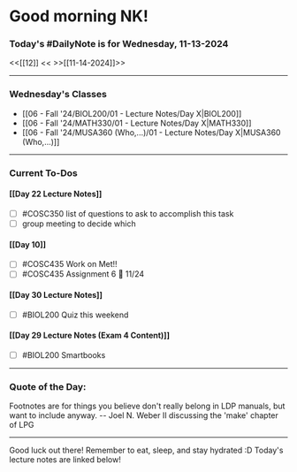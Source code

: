 # Good morning NK!
### Today's #DailyNote is for  Wednesday, 11-13-2024

<<[[12]] <<
\>>[[11-14-2024]]>>

------------
### Wednesday's Classes
- [[06 - Fall '24/BIOL200/01 - Lecture Notes/Day X|BIOL200]]
- [[06 - Fall '24/MATH330/01 - Lecture Notes/Day X|MATH330]]
- [[06 - Fall '24/MUSA360 (Who,...)/01 - Lecture Notes/Day X|MUSA360 (Who,...)]]



------------
### Current To-Dos
#### [[Day 22 Lecture Notes]]
- [ ] #COSC350 list of questions to ask to accomplish this task
- [ ] group meeting to decide which 
#### [[Day 10]]
- [ ] #COSC435 Work on Met!!
- [ ] #COSC435 Assignment 6 📅 11/24
#### [[Day 30 Lecture Notes]]
- [ ] #BIOL200 Quiz this weekend
#### [[Day 29 Lecture Notes (Exam 4 Content)]]
- [ ] #BIOL200 Smartbooks

----------
### Quote of the Day:

 Footnotes are for things you believe don't really belong in LDP manuals,
but want to include anyway.
	-- Joel N. Weber II discussing the 'make' chapter of LPG

-------
Good luck out there! Remember to eat, sleep, and stay hydrated :D
Today's lecture notes are linked below!